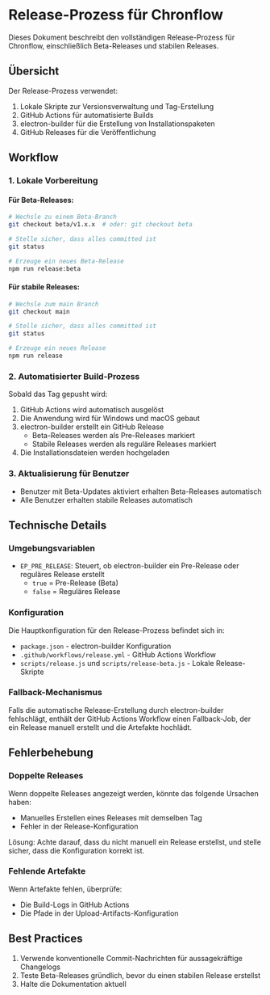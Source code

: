 # Release-Prozess für Chronflow

Dieses Dokument beschreibt den vollständigen Release-Prozess für Chronflow, einschließlich Beta-Releases und stabilen Releases.

## Übersicht

Der Release-Prozess verwendet:
1. Lokale Skripte zur Versionsverwaltung und Tag-Erstellung
2. GitHub Actions für automatisierte Builds
3. electron-builder für die Erstellung von Installationspaketen
4. GitHub Releases für die Veröffentlichung

## Workflow

### 1. Lokale Vorbereitung

#### Für Beta-Releases:

```bash
# Wechsle zu einem Beta-Branch
git checkout beta/v1.x.x  # oder: git checkout beta

# Stelle sicher, dass alles committed ist
git status

# Erzeuge ein neues Beta-Release
npm run release:beta
```

#### Für stabile Releases:

```bash
# Wechsle zum main Branch
git checkout main

# Stelle sicher, dass alles committed ist
git status

# Erzeuge ein neues Release
npm run release
```

### 2. Automatisierter Build-Prozess

Sobald das Tag gepusht wird:

1. GitHub Actions wird automatisch ausgelöst
2. Die Anwendung wird für Windows und macOS gebaut
3. electron-builder erstellt ein GitHub Release
   - Beta-Releases werden als Pre-Releases markiert
   - Stabile Releases werden als reguläre Releases markiert
4. Die Installationsdateien werden hochgeladen

### 3. Aktualisierung für Benutzer

- Benutzer mit Beta-Updates aktiviert erhalten Beta-Releases automatisch
- Alle Benutzer erhalten stabile Releases automatisch

## Technische Details

### Umgebungsvariablen

- `EP_PRE_RELEASE`: Steuert, ob electron-builder ein Pre-Release oder reguläres Release erstellt
  - `true` = Pre-Release (Beta)
  - `false` = Reguläres Release

### Konfiguration

Die Hauptkonfiguration für den Release-Prozess befindet sich in:
- `package.json` - electron-builder Konfiguration
- `.github/workflows/release.yml` - GitHub Actions Workflow
- `scripts/release.js` und `scripts/release-beta.js` - Lokale Release-Skripte

### Fallback-Mechanismus

Falls die automatische Release-Erstellung durch electron-builder fehlschlägt, enthält der GitHub Actions Workflow einen Fallback-Job, der ein Release manuell erstellt und die Artefakte hochlädt.

## Fehlerbehebung

### Doppelte Releases

Wenn doppelte Releases angezeigt werden, könnte das folgende Ursachen haben:
- Manuelles Erstellen eines Releases mit demselben Tag
- Fehler in der Release-Konfiguration

Lösung: Achte darauf, dass du nicht manuell ein Release erstellst, und stelle sicher, dass die Konfiguration korrekt ist.

### Fehlende Artefakte

Wenn Artefakte fehlen, überprüfe:
- Die Build-Logs in GitHub Actions
- Die Pfade in der Upload-Artifacts-Konfiguration

## Best Practices

1. Verwende konventionelle Commit-Nachrichten für aussagekräftige Changelogs
2. Teste Beta-Releases gründlich, bevor du einen stabilen Release erstellst
3. Halte die Dokumentation aktuell 